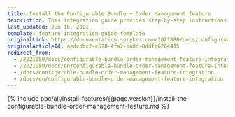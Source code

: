 ```yaml
---
title: Install the Configurable Bundle + Order Management feature
description: This integration guide provides step-by-step instructions on installing Configurable Bundle + Order Management feature.
last_updated: Jun 16, 2021
template: feature-integration-guide-template
originalLink: https://documentation.spryker.com/2021080/docs/configurable-bundle-order-management-feature-integration
originalArticleId: aedcdbc2-c678-4fa2-ba0d-8ddfc6264415
redirect_from:
  - /2021080/docs/configurable-bundle-order-management-feature-integration
  - /2021080/docs/en/configurable-bundle-order-management-feature-integration
  - /docs/configurable-bundle-order-management-feature-integration
  - /docs/en/configurable-bundle-order-management-feature-integration
---
```


{% include pbc/all/install-features/{{page.version}}/install-the-configurable-bundle-order-management-feature.md %} <!-- To edit, see /_includes/pbc/all/install-features/202204.0/install-the-configurable-bundle-order-management-feature.md -->
